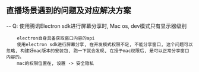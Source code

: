 ## 直播场景遇到的问题及对应解决方案

-- Q: 使用腾讯Electron sdk进行屏幕分享时, Mac os, dev模式只有显示器级别
```
    electron自身具备获取窗口内容的api
    使用electron sdk进行屏幕分享, 在开发模式权限不足, 不能分享窗口, 这个问题可以忽略, 构建好mac版本的安装包, 跑一下就会发现, 在授予mac权限后, 是可以正常分享窗口内容的。
    mac的权限位置在, 设置 -> 安全隐私
```